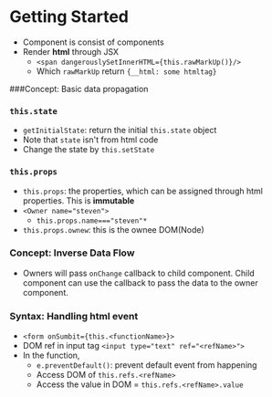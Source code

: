 # Getting Started

* Component is consist of components
* Render **html** through JSX
  * `<span dangerouslySetInnerHTML={this.rawMarkUp()}/>`
  * Which `rawMarkUp` return `{__html: some htmltag}`

###Concept: Basic data propagation

### `this.state`
* `getInitialState`: return the initial `this.state` object
* Note that `state` isn't from html code
* Change the state by `this.setState`

### `this.props`



* `this.props`: the properties, which can be assigned through html properties. This is **immutable**
 * `<Owner name="steven">`
   * `this.props.name==="steven"*`
 * `this.props.ownew`: this is the ownee DOM(Node)

### Concept: Inverse Data Flow
* Owners will pass `onChange` callback to child component. Child component can use the callback to pass the data to the owner component.

### Syntax: Handling html event
* `<form onSumbit={this.<functionName>}>`
 * DOM ref in input tag `<input type="text" ref="<refName>">`
 * In the function,
   * `e.preventDefault()`: prevent default event from happening
   * Access DOM of `this.refs.<refName>`
   * Access the value in DOM = `this.refs.<refName>.value`

